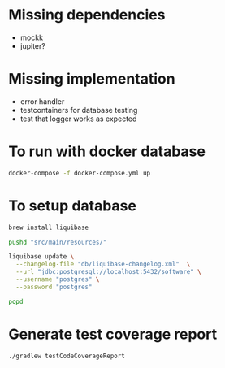 # Missing dependencies
- mockk
- jupiter?

# Missing implementation
- error handler
- testcontainers for database testing
- test that logger works as expected

# To run with docker database
```bash
docker-compose -f docker-compose.yml up
```

# To setup database
```bash
brew install liquibase

pushd "src/main/resources/"

liquibase update \
  --changelog-file "db/liquibase-changelog.xml"  \
  --url "jdbc:postgresql://localhost:5432/software" \
  --username "postgres" \
  --password "postgres"

popd
```

# Generate test coverage report
```bash
./gradlew testCodeCoverageReport
```